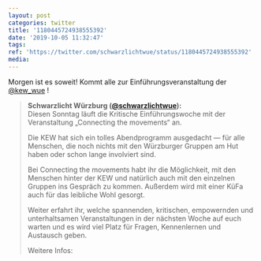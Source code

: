 ```yaml
---
layout: post
categories: twitter
title: '1180445724938555392'
date: '2019-10-05 11:32:47'
tags: 
ref: 'https://twitter.com/schwarzlichtwue/status/1180445724938555392'
media:
---
```

Morgen ist es soweit! Kommt alle zur Einführungsveranstaltung der [@kew_wue](https://twitter.com/kew_wue) ! 


> <b>Schwarzlicht Würzburg ([@schwarzlichtwue](https://twitter.com/schwarzlichtwue)):</b>  
>Diesen Sonntag läuft die Kritische Einführungswoche mit der Veranstaltung „Connecting the movements“ an.  
>  
>Die KEW hat sich ein tolles Abendprogramm ausgedacht — für alle Menschen, die noch nichts mit den Würzburger Gruppen am Hut haben oder schon lange involviert sind.   
>  
>  
>Bei Connecting the movements habt ihr die Möglichkeit, mit den Menschen hinter der KEW und natürlich auch mit den einzelnen Gruppen ins Gespräch zu kommen. Außerdem wird mit einer KüFa auch für das leibliche Wohl gesorgt.   
>  
>  
>Weiter erfahrt ihr, welche spannenden, kritischen, empowernden und unterhaltsamen Veranstaltungen in der nächsten Woche auf euch warten und es wird viel Platz für Fragen, Kennenlernen und Austausch geben.  
>  
>  
>  
>Weitere Infos:    
>  
>  

